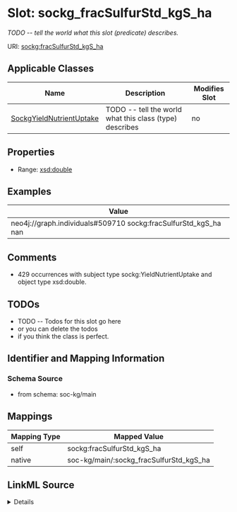 

# Slot: sockg_fracSulfurStd_kgS_ha


_TODO -- tell the world what this slot (predicate) describes._





URI: [sockg:fracSulfurStd_kgS_ha](http://www.semanticweb.org/sockg/ontologies/2024/0/soil-carbon-ontology/fracSulfurStd_kgS_ha)



<!-- no inheritance hierarchy -->





## Applicable Classes

| Name | Description | Modifies Slot |
| --- | --- | --- |
| [SockgYieldNutrientUptake](../classes/SockgYieldNutrientUptake.md) | TODO -- tell the world what this class (type) describes |  no  |







## Properties

* Range: [xsd:double](http://www.w3.org/2001/XMLSchema#double)






## Examples

| Value |
| --- |
| neo4j://graph.individuals#509710 sockg:fracSulfurStd_kgS_ha nan |

## Comments

* 429 occurrences with subject type sockg:YieldNutrientUptake and object type xsd:double.

## TODOs

* TODO -- Todos for this slot go here
* or you can delete the todos
* if you think the class is perfect.

## Identifier and Mapping Information







### Schema Source


* from schema: soc-kg/main




## Mappings

| Mapping Type | Mapped Value |
| ---  | ---  |
| self | sockg:fracSulfurStd_kgS_ha |
| native | soc-kg/main/:sockg_fracSulfurStd_kgS_ha |




## LinkML Source

<details>
```yaml
name: sockg_fracSulfurStd_kgS_ha
description: TODO -- tell the world what this slot (predicate) describes.
todos:
- TODO -- Todos for this slot go here
- or you can delete the todos
- if you think the class is perfect.
comments:
- 429 occurrences with subject type sockg:YieldNutrientUptake and object type xsd:double.
examples:
- value: neo4j://graph.individuals#509710 sockg:fracSulfurStd_kgS_ha nan
from_schema: soc-kg/main
rank: 1000
slot_uri: sockg:fracSulfurStd_kgS_ha
alias: sockg_fracSulfurStd_kgS_ha
domain_of:
- sockg_YieldNutrientUptake
range: double

```
</details>